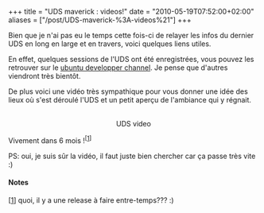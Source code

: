 +++
title = "UDS maverick : videos!"
date = "2010-05-19T07:52:00+02:00"
aliases = ["/post/UDS-maverick-%3A-videos%21"]
+++
    <p>Bien que je n'ai pas eu le temps cette fois-ci de relayer les infos du dernier UDS en long en large et en travers, voici quelques liens utiles.</p>


<p>En effet, quelques sessions de l'UDS ont été enregistrées, vous pouvez les retrouver sur le <a href="http://www.youtube.com/user/ubuntudevelopers" hreflang="en">ubuntu developper channel</a>. Je pense que d'autres viendront très bientôt.</p>


<p>De plus voici une vidéo très sympathique pour vous donner une idée des lieux où s'est déroulé l'UDS et un petit aperçu de l'ambiance qui y régnait.</p>
<div style="margin:1em auto;text-align:center">

  
  

<br>UDS video
</div>



<p>Vivement dans 6 mois !<sup>[<a href="#pnote-185-1">1</a>]</sup><p>


<p>PS: oui, je suis sûr la vidéo, il faut juste bien chercher car ça passe très vite :)</p>
<div><h4>Notes</h4>
<p>[<a href="#rev-pnote-185-1">1</a>] quoi, il y a une release à faire entre-temps??? :)</p><div>
